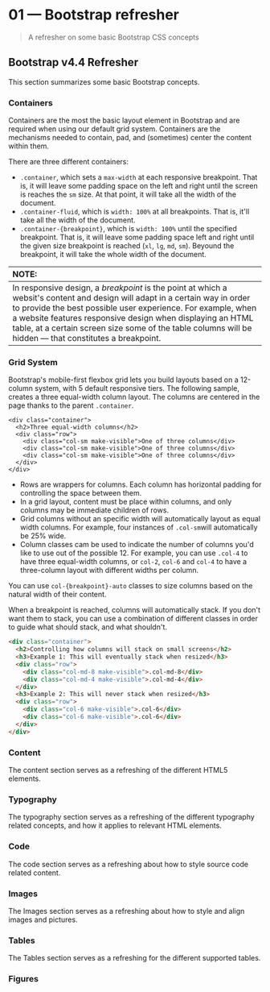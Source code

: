 # 01 &mdash; Bootstrap refresher
> A refresher on some basic Bootstrap CSS concepts

## Bootstrap v4.4 Refresher

This section summarizes some basic Bootstrap concepts.

### Containers

Containers are the most the basic layout element in Bootstrap and are required when using our default grid system. Containers are the mechanisms needed to contain, pad, and (sometimes) center the content within them.

There are three different containers:
+ `.container`, which sets a `max-width` at each responsive breakpoint. That is, it will leave some padding space on the left and right until the screen is reaches the `sm` size. At that point, it will take all the width of the document.
+ `.container-fluid`, which is `width: 100%` at all breakpoints. That is, it'll take all the width of the document.
+ `.container-{breakpoint}`, which is `width: 100%` until the specified breakpoint. That is, it will leave some padding space left and right until the given size breakpoint is reached (`xl`, `lg`, `md`, `sm`). Beyound the breakpoint, it will take the whole width of the document.

| NOTE: |
| :---- |
| In responsive design, a *breakpoint* is the point at which a websit's content and design will adapt in a certain way in order to provide the best possible user experience. For example, when a website features responsive design when displaying an HTML table, at a certain screen size some of the table columns will be hidden &mdash; that constitutes a breakpoint. |

### Grid System

Bootstrap's mobile-first flexbox grid lets you build layouts based on a 12-column system, with 5 default responsive tiers.
The following sample, creates a three equal-width column layout. The columns are centered in the page thanks to the parent `.container`.

```hmtl
<div class="container">
  <h2>Three equal-width columns</h2>
  <div class="row">
    <div class="col-sm make-visible">One of three columns</div>
    <div class="col-sm make-visible">One of three columns</div>
    <div class="col-sm make-visible">One of three columns</div>
  </div>
</div>
```

+ Rows are wrappers for columns. Each column has horizontal padding for controlling the space between them.
+ In a grid layout, content must be place within columns, and only columns may be immediate children of rows.
+ Grid columns without an specific width will automatically layout as equal width columns. For example, four instances of `.col-sm`will automatically be 25% wide.
+ Column classes cam be used to indicate the number of columns you'd like to use out of the possible 12. For example, you can use `.col-4` to have three equal-width columns, or `col-2`, `col-6` and `col-4` to have a three-column layout with different widths per column.

You can use `col-{breakpoint}-auto` classes to size columns based on the natural width of their content.

When a breakpoint is reached, columns will automatically stack. If you don't want them to stack, you can use a combination of different classes in order to guide what should stack, and what shouldn't.

```html
<div class="container">
  <h2>Controlling how columns will stack on small screens</h2>
  <h3>Example 1: This will eventually stack when resized</h3>
  <div class="row">
    <div class="col-md-8 make-visible">.col-md-8</div>
    <div class="col-md-4 make-visible">.col-md-4</div>
  </div>
  <h3>Example 2: This will never stack when resized</h3>
  <div class="row">
    <div class="col-6 make-visible">.col-6</div>
    <div class="col-6 make-visible">.col-6</div>
  </div>
</div>
```

### Content

The content section serves as a refreshing of the different HTML5 elements.

### Typography

The typography section serves as a refreshing of the different typography related concepts, and how it applies to relevant HTML elements.

### Code

The code section serves as a refreshing about how to style source code related content.

### Images

The Images section serves as a refreshing about how to style and align images and pictures.

### Tables

The Tables section serves as a refreshing for the different supported tables.

### Figures

